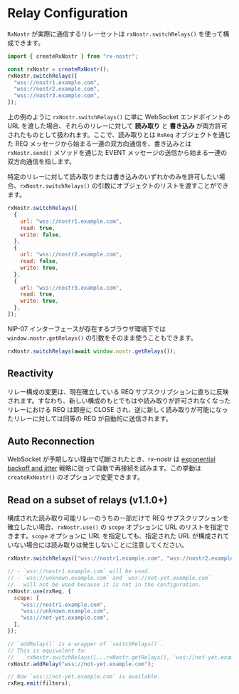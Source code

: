 # Relay Configuration

`RxNostr` が実際に通信するリレーセットは `rxNostr.switchRelays()` を使って構成できます。

```js
import { createRxNostr } from "rx-nostr";

const rxNostr = createRxNostr();
rxNostr.switchRelays([
  "wss://nostr1.example.com",
  "wss://nostr2.example.com",
  "wss://nostr3.example.com",
]);
```

上の例のように `rxNostr.switchRelays()` に単に WebSocket エンドポイントの URL を渡した場合、それらのリレーに対して **読み取り** と **書き込み** が両方許可されたものとして扱われます。ここで、読み取りとは `RxReq` オブジェクトを通じた REQ メッセージから始まる一連の双方向通信を、書き込みとは `rxNostr.send()` メソッドを通じた EVENT メッセージの送信から始まる一連の双方向通信を指します。

特定のリレーに対して読み取りまたは書き込みのいずれかのみを許可したい場合、`rxNostr.switchRelays()` の引数にオブジェクトのリストを渡すことができます。

```js
rxNostr.switchRelays([
  {
    url: "wss://nostr1.example.com",
    read: true,
    write: false,
  },
  {
    url: "wss://nostr2.example.com",
    read: false,
    write: true,
  },
  {
    url: "wss://nostr3.example.com",
    read: true,
    write: true,
  },
]);
```

NIP-07 インターフェースが存在するブラウザ環境下では `window.nostr.getRelays()` の引数をそのまま使うこともできます。

```js
rxNostr.switchRelays(await window.nostr.getRelays());
```

## Reactivity

リレー構成の変更は、現在確立している REQ サブスクリプションに直ちに反映されます。すなわち、新しい構成のもとでもはや読み取りが許可されなくなったリレーにおける REQ は即座に CLOSE され、逆に新しく読み取りが可能になったリレーに対しては同等の REQ が自動的に送信されます。

## Auto Reconnection

WebSocket が予期しない理由で切断されたとき、rx-nostr は [exponential backoff and jitter](https://aws.amazon.com/jp/blogs/architecture/exponential-backoff-and-jitter/) 戦略に従って自動で再接続を試みます。この挙動は `createRxNostr()` のオプションで変更できます。

## Read on a subset of relays (v1.1.0+)

構成された読み取り可能リレーのうちの一部だけで REQ サブスクリプションを確立したい場合、`rxNostr.use()` の `scope` オプションに URL のリストを指定できます。`scope` オプションに URL を指定しても、指定された URL が構成されていない場合には読み取りは発生しないことに注意してください。

```js
rxNostr.switchRelays(["wss://nostr1.example.com", "wss://nostr2.example.com"]);

// - `wss://nostr1.example.com` will be used.
// - `wss://unknown.example.com` and `wss://not-yet.example.com`
//   will not be used because it is not in the configuration.
rxNostr.use(rxReq, {
  scope: [
    "wss://nostr1.example.com",
    "wss://unknown.example.com",
    "wss://not-yet.example.com",
  ],
});

// `addRelay()` is a wrapper of `switchRelays()`.
// This is equivalent to:
//   `rxNostr.switchRelays([...rxNostr.getRelays(), 'wss://not-yet.example.com'])`
rxNostr.addRelay("wss://not-yet.example.com");

// Now `wss://not-yet.example.com` is available.
rxReq.emit(filters);
```
